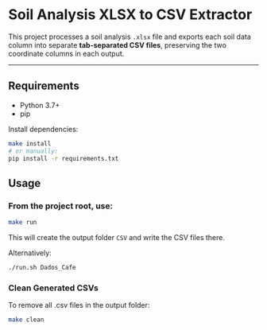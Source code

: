 # Soil Analysis XLSX to CSV Extractor

This project processes a soil analysis `.xlsx` file and exports each soil data column into separate **tab-separated CSV files**, preserving the two coordinate columns in each output.

---

## Requirements

- Python 3.7+
- pip

Install dependencies:

```bash
make install
# or manually:
pip install -r requirements.txt
```

## Usage

### From the project root, use:

```bash
make run
```

This will create the output folder `CSV` and write the CSV files there.

Alternatively:

```bash
./run.sh Dados_Cafe
```

### Clean Generated CSVs

To remove all .csv files in the output folder:

```bash
make clean
```
